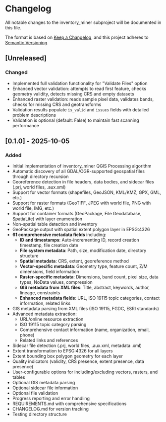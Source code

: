 # Changelog

All notable changes to the inventory_miner subproject will be documented in this file.

The format is based on [Keep a Changelog](https://keepachangelog.com/en/1.0.0/),
and this project adheres to [Semantic Versioning](https://semver.org/spec/v2.0.0.html).

## [Unreleased]

### Changed
- Implemented full validation functionality for "Validate Files" option
- Enhanced vector validation: attempts to read first feature, checks geometry validity, detects missing CRS and empty datasets
- Enhanced raster validation: reads sample pixel data, validates bands, checks for missing CRS and geotransforms
- Validation results populate `is_valid` and `issues` fields with detailed problem descriptions
- Validation is optional (default: False) to maintain fast scanning performance

## [0.1.0] - 2025-10-05

### Added
- Initial implementation of inventory_miner QGIS Processing algorithm
- Automatic discovery of all GDAL/OGR-supported geospatial files through directory recursion
- Georeference detection in file headers, data bodies, and sidecar files (.prj, world files, .aux.xml)
- Support for vector formats (shapefiles, GeoJSON, KML/KMZ, GPX, GML, etc.)
- Support for raster formats (GeoTIFF, JPEG with world file, PNG with world file, IMG, etc.)
- Support for container formats (GeoPackage, File Geodatabase, SpatiaLite) with layer enumeration
- Non-spatial table detection and inventory
- GeoPackage output with spatial extent polygon layer in EPSG:4326
- **61 comprehensive metadata fields** including:
  - **ID and timestamps**: Auto-incrementing ID, record creation timestamp, file creation date
  - **File system metadata**: Path, size, modification date, directory structure
  - **Spatial metadata**: CRS, extent, georeference method
  - **Vector-specific metadata**: Geometry type, feature count, Z/M dimensions, field information
  - **Raster-specific metadata**: Dimensions, band count, pixel size, data types, NoData values, compression
  - **GIS metadata from XML files**: Title, abstract, keywords, author, lineage, constraints
  - **Enhanced metadata fields**: URL, ISO 19115 topic categories, contact information, related links
- GIS metadata parsing from XML files (ISO 19115, FGDC, ESRI standards)
- Advanced metadata extraction:
  - URL/online resource extraction
  - ISO 19115 topic category parsing
  - Comprehensive contact information (name, organization, email, phone)
  - Related links and references
- Sidecar file detection (.prj, world files, .aux.xml, metadata .xml)
- Extent transformation to EPSG:4326 for all layers
- Extent bounding box polygon geometry for each layer
- Quality indicators (validity, CRS presence, extent presence, data presence)
- User-configurable options for including/excluding vectors, rasters, and tables
- Optional GIS metadata parsing
- Optional sidecar file information
- Optional file validation
- Progress reporting and error handling
- REQUIREMENTS.md with comprehensive specifications
- CHANGELOG.md for version tracking
- Testing directory structure
